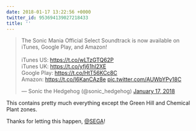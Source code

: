 ```yaml
---
date: 2018-01-17 13:22:56 +0000
twitter_id: 953694139027218433
title: ''
---
```


<blockquote class="twitter-tweet"><p lang="en" dir="ltr">The Sonic Mania Official Select Soundtrack is now available on iTunes, Google Play, and Amazon!<br><br>iTunes US: <a href="https://t.co/wLTzGTQ62P">https://t.co/wLTzGTQ62P</a> <br>iTunes UK: <a href="https://t.co/yfj61hI2XE">https://t.co/yfj61hI2XE</a><br>Google Play: <a href="https://t.co/HtT56KCc8C">https://t.co/HtT56KCc8C</a> <br>Amazon: <a href="https://t.co/I6KanCAz8e">https://t.co/I6KanCAz8e</a> <a href="https://t.co/AUWbYPy18C">pic.twitter.com/AUWbYPy18C</a></p>&mdash; Sonic the Hedgehog (@sonic_hedgehog) <a href="https://twitter.com/sonic_hedgehog/status/953687945281720320?ref_src=twsrc%5Etfw">January 17, 2018</a></blockquote>
<script async src="https://platform.twitter.com/widgets.js" charset="utf-8"></script>

This contains pretty much everything except the Green Hill and Chemical Plant zones.

Thanks for letting this happen, [@SEGA](https://twitter.com/SEGA)!
